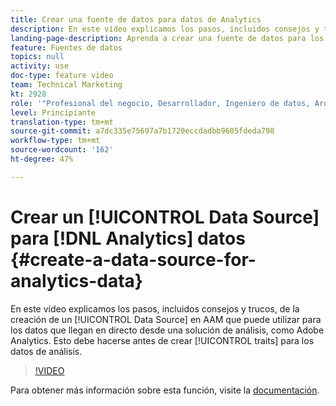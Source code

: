 ```yaml
---
title: Crear una fuente de datos para datos de Analytics
description: En este vídeo explicamos los pasos, incluidos consejos y trucos, de la creación de una fuente de datos en AAM que puede utilizar para los datos que llegan en tiempo real desde una solución de análisis, como Adobe Analytics. Esto debe hacerse antes de crear rasgos para los datos de análisis.
landing-page-description: Aprenda a crear una fuente de datos para los datos que se activan desde una solución de análisis, como Adobe Analytics. Haga esto antes de crear características para los datos de análisis.
feature: Fuentes de datos
topics: null
activity: use
doc-type: feature video
team: Technical Marketing
kt: 2928
role: '"Profesional del negocio, Desarrollador, Ingeniero de datos, Arquitecto, Arquitecto de datos, Administrador, Líder"'
level: Principiante
translation-type: tm+mt
source-git-commit: a7dc335e75697a7b1720eccdadbb9605fdeda798
workflow-type: tm+mt
source-wordcount: '162'
ht-degree: 47%

---
```



# Crear un [!UICONTROL Data Source] para [!DNL Analytics] datos {#create-a-data-source-for-analytics-data}

En este vídeo explicamos los pasos, incluidos consejos y trucos, de la creación de un [!UICONTROL Data Source] en AAM que puede utilizar para los datos que llegan en directo desde una solución de análisis, como Adobe Analytics. Esto debe hacerse antes de crear [!UICONTROL traits] para los datos de análisis.

>[!VIDEO](https://video.tv.adobe.com/v/27329/?quality=12)

Para obtener más información sobre esta función, visite la [documentación](https://marketing.adobe.com/resources/help/en_US/aam/c_datasources.html).
